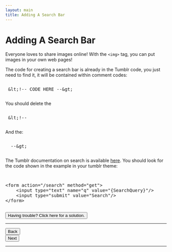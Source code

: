 ```yaml
---
layout: main
title: Adding A Search Bar
---
```


# Adding A Search Bar

Everyone loves to share images online! With the `<img>` tag, you can put images in your own web pages! 

The code for creating a search bar is already in the Tumblr code, you just need to find it, it will be contained within comment codes: 
<pre><xmp> &lt;!-- CODE HERE --&gt;
</xmp></pre>
You should delete the <pre><xmp> &lt;!-- </xmp></pre>
And the:
<pre><xmp>  --&gt; </xmp></pre>
The Tumblr documentation on search is available [here](http://www.tumblr.com/docs/en/custom_themes#search). You should look for the code shown in the example in your tumblr theme:
<pre><xmp>
<form action="/search" method="get">
    <input type="text" name="q" value="{SearchQuery}"/>
    <input type="submit" value="Search"/>
</form>
</xmp></pre>

<a href="../search_solution"><button type="button" class="btn btn-primary btn-lg">Having trouble? Click here for a solution.</button></a>
  
---

<div class="row">
  <div class="col-md-1">
    <a href="../imageborder"><button type="button" class="btn btn-primary btn-lg">Back</button></a>
  </div>
  <div class="col-md-1">
    <a href="../likes"><button type="button" class="btn btn-primary btn-lg">Next</button></a>
  </div>
</div>

---